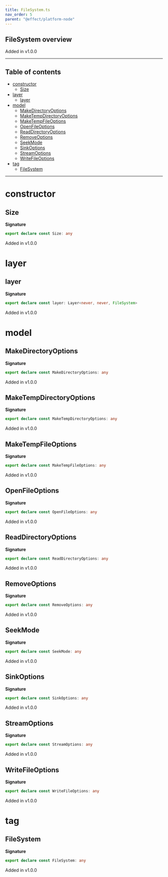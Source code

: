 ```yaml
---
title: FileSystem.ts
nav_order: 5
parent: "@effect/platform-node"
---
```


## FileSystem overview

Added in v1.0.0

---

<h2 class="text-delta">Table of contents</h2>

- [constructor](#constructor)
  - [Size](#size)
- [layer](#layer)
  - [layer](#layer-1)
- [model](#model)
  - [MakeDirectoryOptions](#makedirectoryoptions)
  - [MakeTempDirectoryOptions](#maketempdirectoryoptions)
  - [MakeTempFileOptions](#maketempfileoptions)
  - [OpenFileOptions](#openfileoptions)
  - [ReadDirectoryOptions](#readdirectoryoptions)
  - [RemoveOptions](#removeoptions)
  - [SeekMode](#seekmode)
  - [SinkOptions](#sinkoptions)
  - [StreamOptions](#streamoptions)
  - [WriteFileOptions](#writefileoptions)
- [tag](#tag)
  - [FileSystem](#filesystem)

---

# constructor

## Size

**Signature**

```ts
export declare const Size: any
```

Added in v1.0.0

# layer

## layer

**Signature**

```ts
export declare const layer: Layer<never, never, FileSystem>
```

Added in v1.0.0

# model

## MakeDirectoryOptions

**Signature**

```ts
export declare const MakeDirectoryOptions: any
```

Added in v1.0.0

## MakeTempDirectoryOptions

**Signature**

```ts
export declare const MakeTempDirectoryOptions: any
```

Added in v1.0.0

## MakeTempFileOptions

**Signature**

```ts
export declare const MakeTempFileOptions: any
```

Added in v1.0.0

## OpenFileOptions

**Signature**

```ts
export declare const OpenFileOptions: any
```

Added in v1.0.0

## ReadDirectoryOptions

**Signature**

```ts
export declare const ReadDirectoryOptions: any
```

Added in v1.0.0

## RemoveOptions

**Signature**

```ts
export declare const RemoveOptions: any
```

Added in v1.0.0

## SeekMode

**Signature**

```ts
export declare const SeekMode: any
```

Added in v1.0.0

## SinkOptions

**Signature**

```ts
export declare const SinkOptions: any
```

Added in v1.0.0

## StreamOptions

**Signature**

```ts
export declare const StreamOptions: any
```

Added in v1.0.0

## WriteFileOptions

**Signature**

```ts
export declare const WriteFileOptions: any
```

Added in v1.0.0

# tag

## FileSystem

**Signature**

```ts
export declare const FileSystem: any
```

Added in v1.0.0
